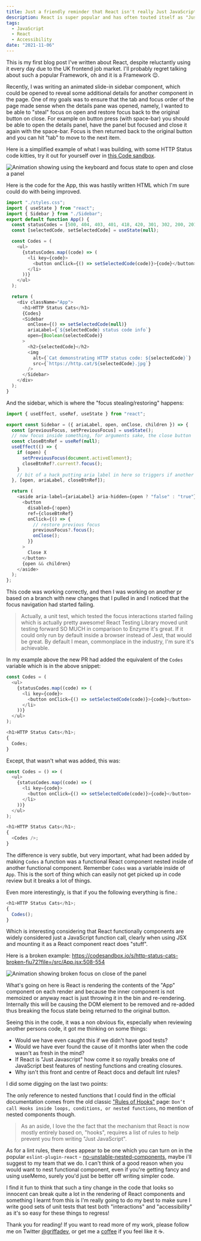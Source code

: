 ```yaml
---
title: Just a friendly reminder that React isn't really Just JavaScript (Don't nest Functional Components)
description: React is super popular and has often touted itself as "Just JavaScript", but in reality it has lots of quirks and gotchas that come along with it being a framework that adds limitation into JavaScript. Oh, and also write tests!
tags:
  - JavaScript
  - React
  - Accessibility
date: "2021-11-06"
---
```


This is my first blog post I've written about React, despite reluctantly using it every day due to the UK frontend job market. I'll probably regret talking about such a popular Framework, oh and it is a Framework 😉.

Recently, I was writing an animated slide-in sidebar component, which could be opened to reveal some additional details for another component in the page. One of my goals was to ensure that the tab and focus order of the page made sense when the details pane was opened, namely, I wanted to be able to "steal" focus on open and restore focus back to the original button on close. For example on button press (with space-bar) you should be able to open the details panel, have the panel but focused and close it again with the space-bar. Focus is then returned back to the original button and you can hit "tab" to move to the next item.

Here is a simplified example of what I was building, with some HTTP Status code kitties, try it out for yourself over in [this Code sandbox](https://codesandbox.io/s/http-status-cats-working-8tr1l?file=/src/App.jsx).

![Animation showing using the keyboard and focus state to open and close a panel](/images/focus-drawer.gif)

Here is the code for the App, this was hastily written HTML which I'm sure could do with being improved.

```js
import "./styles.css";
import { useState } from "react";
import { Sidebar } from "./Sidebar";
export default function App() {
  const statusCodes = [500, 404, 403, 401, 418, 420, 301, 302, 200, 201, 204];
  const [selectedCode, setSelectedCode] = useState(null);

  const Codes = (
    <ul>
      {statusCodes.map((code) => (
        <li key={code}>
          <button onClick={() => setSelectedCode(code)}>{code}</button>
        </li>
      ))}
    </ul>
  );

  return (
    <div className="App">
      <h1>HTTP Status Cats</h1>
      {Codes}
      <Sidebar
        onClose={() => setSelectedCode(null)}
        ariaLabel={`${selectedCode} status code info`}
        open={Boolean(selectedCode)}
      >
        <h2>{selectedCode}</h2>
        <img
          alt={`Cat demonstrating HTTP status code: ${selectedCode}`}
          src={`https://http.cat/${selectedCode}.jpg`}
        />
      </Sidebar>
    </div>
  );
}
```

And the sidebar, which is where the "focus stealing/restoring" happens:

```js
import { useEffect, useRef, useState } from "react";

export const Sidebar = ({ ariaLabel, open, onClose, children }) => {
  const [previousFocus, setPreviousFocus] = useState();
  // now focus inside something, for arguments sake, the close button
  const closeBtnRef = useRef(null);
  useEffect(() => {
    if (open) {
      setPreviousFocus(document.activeElement);
      closeBtnRef?.current?.focus();
    }
    // bit of a hack putting aria label in here so triggers if another option selected.
  }, [open, ariaLabel, closeBtnRef]);

  return (
    <aside aria-label={ariaLabel} aria-hidden={open ? "false" : "true"}>
      <button
        disabled={!open}
        ref={closeBtnRef}
        onClick={() => {
          // restore previous focus
          previousFocus?.focus();
          onClose();
        }}
      >
        Close X
      </button>
      {open && children}
    </aside>
  );
};
```

This code was working correctly, and then I was working on another pr based on a branch with new changes that I pulled in and I noticed that the focus navigation had started failing.

> Actually, a unit test, which tested the focus interactions started failing which is actually pretty awesome! React Testing Library moved unit testing forward SO MUCH in comparison to Enzyme it's great. If it could only run by default inside a browser instead of Jest, that would be great. By default I mean, commonplace in the industry, I'm sure it's achievable.

In my example above the new PR had added the equivalent of the `Codes` variable which is in the above snippet:

```js
const Codes = (
  <ul>
    {statusCodes.map((code) => (
      <li key={code}>
        <button onClick={() => setSelectedCode(code)}>{code}</button>
      </li>
    ))}
  </ul>
);
```

```js
<h1>HTTP Status Cats</h1>;
{
  Codes;
}
```

Except, that wasn't what was added, this was:

```js
const Codes = () => (
  <ul>
    {statusCodes.map((code) => (
      <li key={code}>
        <button onClick={() => setSelectedCode(code)}>{code}</button>
      </li>
    ))}
  </ul>
);
```

```js
<h1>HTTP Status Cats</h1>;
{
  <Codes />;
}
```

The difference is very subtle, but very important, what had been added by making `Codes` a function was a functional React component nested inside of another functional component. Remember `Codes` was a variable inside of `App`. This is the sort of thing which can easily not get picked up in code review but it breaks a lot of things.

Even more interestingly, is that if you the following everything is fine.:

```js
<h1>HTTP Status Cats</h1>;
{
  Codes();
}
```

Which is interesting considering that React functionally components are widely considered just a JavaScript function call, clearly when using JSX and mounting it as a React component react does "stuff".

Here is a broken example: https://codesandbox.io/s/http-status-cats-broken-fiu72?file=/src/App.jsx:508-554

![Animation showing broken focus on close of the panel](/images/focus-drawer-broken.gif)

What's going on here is React is rendering the contents of the "App" component on each render and because the inner component is not memoized or anyway react is just throwing it in the bin and re-rendering. Internally this will be causing the DOM element to be removed and re-added thus breaking the focus state being returned to the original button.

Seeing this in the code, it was a non obvious fix, especially when reviewing another persons code, it got me thinking on some things:

- Would we have even caught this if we didn't have good tests?
- Would we have ever found the cause of it months later when the code wasn't as fresh in the mind?
- If React is "Just Javascript" how come it so royally breaks one of JavaScript best features of nesting functions and creating closures.
- Why isn't this front and centre of React docs and default lint rules?

I did some digging on the last two points:

The only reference to nested functions that I could find in the official documentation comes from the old classic ["Rules of Hooks"](https://reactjs.org/docs/hooks-rules.html) page: `Don’t call Hooks inside loops, conditions, or nested functions`, no mention of nested components though.

> As an aside, I love the the fact that the mechanism that React is now mostly entirely based on, "hooks", requires a list of rules to help prevent you from writing "Just JavaScript".

As for a lint rules, there does appear to be one which you can turn on in the popular `eslint-plugin-react` - [no-unstable-nested-components](https://github.com/yannickcr/eslint-plugin-react/blob/HEAD/docs/rules/no-unstable-nested-components.md), maybe i'll suggest to my team that we do. I can't think of a good reason when you would want to nest functional component, even if you're getting fancy and using useMemo, surely you'd just be better off writing simpler code.

I find it fun to think that such a tiny change in the code that looks so innocent can break quite a lot in the rendering of React components and something I learnt from this is I'm really going to do my best to make sure I write good sets of unit tests that test both "interactions" and "accessibility" as it's so easy for these things to regress!

Thank you for reading! If you want to read more of my work, please follow me on Twitter [@griffadev](https://twitter.com/griffadev), or get me a [coffee](https://ko-fi.com/griffadev) if you feel like it ☕.
